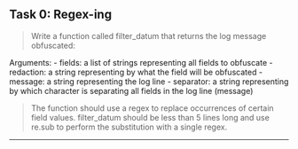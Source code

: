 Task 0: Regex-ing
--------------------------
> Write a function called filter_datum that returns the log message obfuscated:

Arguments:
	- fields: a list of strings representing all fields to obfuscate
	- redaction: a string representing by what the field will be obfuscated
	- message: a string representing the log line
	- separator: a string representing by which character is separating all fields in the log line (message)
> The function should use a regex to replace occurrences of certain field values.
  filter_datum should be less than 5 lines long and use re.sub to perform the substitution with a single regex.
-------------------------------------------------------------------
